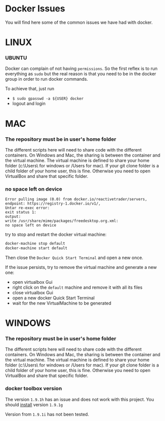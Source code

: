 # Docker Issues

You will find here some of the common issues we have had with docker.

# LINUX
### UBUNTU
Docker can complain of not having `permissions`. So the first reflex is to run everything as `sudo` but the real reason is that you need to be in the docker group in order to run docker commands.

To achieve that, just run
- `$ sudo gpasswd -a ${USER} docker`
- logout and login

# MAC

### The repository must be in user's home folder

The different scripts here will need to share code with the different containers. On Windows and Mac, the sharing is between the container and the virtual machine. The virtual machine is defined to share your home folder (c:\Users\ for windows or /Users for mac). If your git clone folder is a child folder of your home user, this is fine. Otherwise you need to open VirtualBox and share that specific folder.

### no space left on device
```
Error pulling image (0.0) from docker.io/reactivetrader/servers, 
endpoint: https://registry-1.docker.io/v1/, 
Untar re-exec error: 
exit status 1: 
output: 
write /usr/share/mime/packages/freedesktop.org.xml: 
no space left on device
```

try to stop and restart the docker virtual machine:
```bash
docker-machine stop default
docker-machine start default
```
Then close the `Docker Quick Start Terminal` and open a new once.

If the issue persists, try to remove the virtual machine and generate a new one:  
- open virtualbox Gui
- right click on the `default` machine and remove it with all its files
- close virtualbox Gui
- open a new docker Quick Start Terminal
- wait for the new VirtualMachine to be generated

# WINDOWS

### The repository must be in user's home folder

The different scripts here will need to share code with the different containers. On Windows and Mac, the sharing is between the container and the virtual machine. The virtual machine is defined to share your home folder (c:\Users\ for windows or /Users for mac). If your git clone folder is a child folder of your home user, this is fine. Otherwise you need to open VirtualBox and share that specific folder.

### docker toolbox version

The version `1.9.1h` has an issue and does not work with this project.
You should [install](https://github.com/docker/toolbox/releases) version `1.9.1g`

Version from `1.9.1i` has not been tested.

